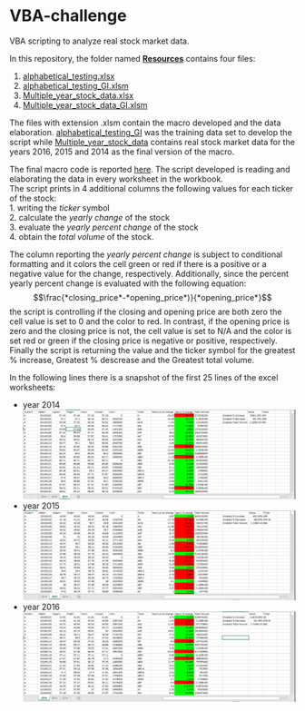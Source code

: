 # VBA-challenge
VBA scripting to analyze real stock market data.

In this repository, the folder named [**Resources**](./Resources) contains four files:
  1. [alphabetical_testing.xlsx](./Resources/alphabetical_testing.xlsx)
  2. [alphabetical_testing_GI.xlsm](./Resources/alphabetical_testing_GI.xlsx)
  3. [Multiple_year_stock_data.xlsx](./Resources/Multiple_year_stock_data.xlsx)
  4. [Multiple_year_stock_data_GI.xlsm](./Resources/Multiple_year_stock_data_GI.xlsxm)
  
The files with extension .xlsm contain the macro developed and the data elaboration. [alphabetical_testing_GI](./Resources/alphabetical_testing_GI.xlsx) was the training data set to develop the script while [Multiple_year_stock_data](./Resources/Multiple_year_stock_data_GI.xlsxm) contains real stock market data for the years 2016, 2015 and 2014 as the final version of the macro.
  
The final macro code is reported [here](./Sub_VBA_Stocks.vbs). The script developed is reading and elaborating the data in every worksheet in the workbook. \
The script prints in 4 additional columns the following values for each ticker of the stock: \
    1. writing the *ticker* symbol \
    2. calculate the *yearly change* of the stock \
    3. evaluate the *yearly percent change* of the stock \
    4. obtain the *total volume* of the stock. 
    
The column reporting the *yearly percent change* is subject to conditional formatting and it colors the cell green or red if there is a positive or a negative value for the change, respectively. Additionally, since the percent yearly percent change is evaluated with the following equation: $$\frac{*closing_price*-*opening_price*)}{*opening_price*}$$ the script is controlling if the closing and opening price are both zero the cell value is set to 0 and the color to red. In contrast, if the opening price is zero and the closing price is not, the cell value is set to N/A and the color is set red or green if the closing price is negative or positive, respectively. \
Finally the script is returning the value and the ticker symbol for the greatest % increase, Greatest % descrease and the Greatest total volume.

In the following lines there is a snapshot of the first 25 lines of the excel worksheets:
* year 2014
![2014](2014.png)
* year 2015
![2015](2015.PNG)
* year 2016
![2016](2016.png)
